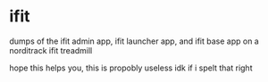 # ifit
dumps of the ifit admin app, ifit launcher app, and ifit base app on a norditrack ifit treadmill

hope this helps you, this is propobly useless idk if i spelt that right
